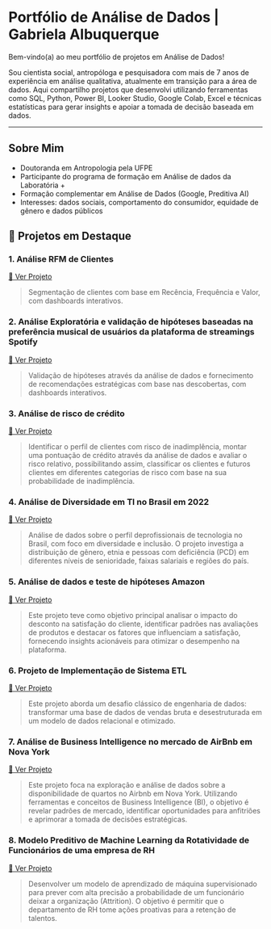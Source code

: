 # Portfólio de Análise de Dados | Gabriela Albuquerque

Bem-vindo(a) ao meu portfólio de projetos em Análise de Dados!  

Sou cientista social, antropóloga e pesquisadora com mais de 7 anos de experiência em análise qualitativa, atualmente em transição para a área de dados. Aqui compartilho projetos que desenvolvi utilizando ferramentas como SQL, Python, Power BI, Looker Studio, Google Colab, Excel e técnicas estatísticas para gerar insights e apoiar a tomada de decisão baseada em dados.

---

## Sobre Mim

- Doutoranda em Antropologia pela UFPE
- Participante do programa de formação em Análise de dados da Laboratória +
- Formação complementar em Análise de Dados (Google, Preditiva AI)
- Interesses: dados sociais, comportamento do consumidor, equidade de gênero e dados públicos


## 🌟 Projetos em Destaque

### 1. Análise RFM de Clientes
[🔗 Ver Projeto](https://github.com/gabrielacalbuquerque/segmentacaodados)
> Segmentação de clientes com base em Recência, Frequência e Valor, com dashboards interativos.

### 2. Análise Exploratória e validação de hipóteses baseadas na preferência musical de usuários da plataforma de streamings Spotify
[🔗 Ver Projeto](https://github.com/gabrielacalbuquerque/valid-hipoteses)
> Validação de hipóteses através da análise de dados e fornecimento de recomendações estratégicas com base nas descobertas, com dashboards interativos.


### 3. Análise de risco de crédito 
[🔗 Ver Projeto](https://github.com/gabrielacalbuquerque/analise-risco-credito/)
> Identificar o perfil de clientes com risco de inadimplência, montar uma pontuação de crédito através da análise de dados e avaliar o risco relativo, possibilitando assim, classificar os clientes e futuros clientes em diferentes categorias de risco com base na sua probabilidade de inadimplência.

### 4. Análise de Diversidade em TI no Brasil em 2022
[🔗 Ver Projeto](https://github.com/gabrielacalbuquerque/diversidade-tecnologia)
> Análise de dados sobre o perfil deprofissionais de tecnologia no Brasil, com foco em diversidade e inclusão. O projeto investiga a distribuição de gênero, etnia e pessoas com deficiência (PCD) em diferentes níveis de senioridade, faixas salariais e regiões do país.

### 5. Análise de dados e teste de hipóteses Amazon
[🔗 Ver Projeto](https://github.com/gabrielacalbuquerque/projeto-amazon/)
> Este projeto teve como objetivo principal analisar o impacto do desconto na satisfação do cliente, identificar padrões nas avaliações de produtos e destacar os fatores que influenciam a satisfação, fornecendo insights acionáveis para otimizar o desempenho na plataforma.

### 6. Projeto de Implementação de Sistema ETL
[🔗 Ver Projeto](https://github.com/gabrielacalbuquerque/rotadadosetl/)
> Este projeto aborda um desafio clássico de engenharia de dados: transformar uma base de dados de vendas bruta e desestruturada em um modelo de dados relacional e otimizado.

### 7. Análise de Business Intelligence no mercado de AirBnb em Nova York
[🔗 Ver Projeto](https://github.com/gabrielacalbuquerque/BI-airbnb)
> Este projeto foca na exploração e análise de dados sobre a disponibilidade de quartos no Airbnb em Nova York. Utilizando ferramentas e conceitos de Business Intelligence (BI), o objetivo é revelar padrões de mercado, identificar oportunidades para anfitriões e aprimorar a tomada de decisões estratégicas.

### 8. Modelo Preditivo de Machine Learning da Rotatividade de Funcionários de uma empresa de RH
[🔗 Ver Projeto](https://github.com/gabrielacalbuquerque/machine-learning-rh)
> Desenvolver um modelo de aprendizado de máquina supervisionado para prever com alta precisão a probabilidade de um funcionário deixar a organização (Attrition).
O objetivo é permitir que o departamento de RH tome ações proativas para a retenção de talentos.



